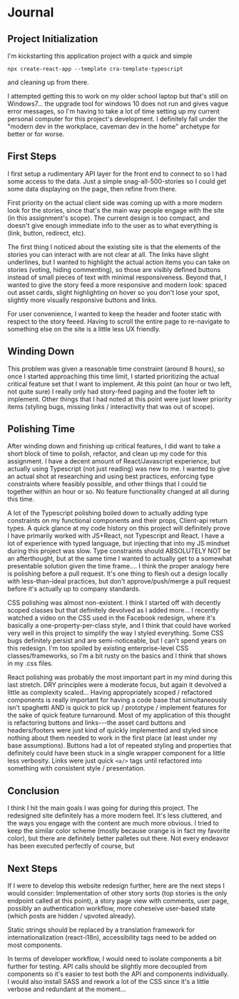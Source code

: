 # Journal

## Project Initialization

I'm kickstarting this application project with a quick and simple

`npx create-react-app --template cra-template-typescript`

and cleaning up from there.

I attempted getting this to work on my older school laptop but that's still on Windows7... the upgrade tool for windows 10 does not run and gives vague error messages, so I'm having to take a lot of time setting up my current personal computer for this project's development. I definitely fall under the "modern dev in the workplace, caveman dev in the home" archetype for better or for worse.

## First Steps
I first setup a rudimentary API layer for the front end to connect to so I had some access to the data. Just a simple snag-all-500-stories so I could get some data displaying on the page, then refine from there.

First priority on the actual client side was coming up with a more modern look for the stories, since that's the main way people engage with the site (in this assignment's scope). The current design is too compact, and doesn't give enough immediate info to the user as to what everything is (link, button, redirect, etc).

The first thing I noticed about the existing site is that the elements of the stories you can interact with are not clear at all. The links have slight underlines, but I wanted to highlight the actual action items you can take on stories (voting, hiding commenting), so those are visibly defined buttons instead of small pieces of text with minimal responsiveness. Beyond that, I wanted to give the story feed a more responsive and modern look: spaced out asset cards, slight highlighting on hover so you don't lose your spot, slightly more visually responsive buttons and links.

For user convenience, I wanted to keep the header and footer static with respect to the story feeed. Having to scroll the entire page to re-navigate to something else on the site is a little less UX friendly.

## Winding Down
This problem was given a reasonable time constraint (around 8 hours), so once I started approaching this time limit, I started prioritizing the actual critical feature set that I want to implement. At this point (an hour or two left, not quite sure) I really only had story-feed paging and the footer left to implement. Other things that I had noted at this point were just lower priority items (styling bugs, missing links / interactivity that was out of scope).

## Polishing Time
After winding down and finishing up critical features, I did want to take a short block of time to polish, refactor, and clean up my code for this assignment. I have a decent amount of React/Javascript experience, but actually using Typescript (not just reading) was new to me. I wanted to give an actual shot at researching and using best practices, enforcing type constraints where feasibly possible, and other things that I could tie together within an hour or so. No feature functionality changed at all during this time.

A lot of the Typescript polishing boiled down to actually adding type constraints on my functional components and their props, Client-api return types. A quick glance at my code history on this project will definitely prove I have primarily worked with JS+React, not Typescript and React. I have a lot of experience with typed language, but injecting that into my JS mindset during this project was slow. Type constraints should ABSOLUTELY NOT be an afterthought, but at the same time I wanted to actually get to a somewhat presentable solution given the time frame.... I think the proper analogy here is polishing before a pull request. It's one thing to flesh out a design locally with less-than-ideal practices, but don't approve/push/merge a pull request before it's actually up to company standards.

CSS polishing was almost non-existent. I think I started off with decently scoped classes but that definitely devolved as I added more... I recently watched a video on the CSS used in the Facebook redesign, where it's basically a one-property-per-class style, and I think that could have worked very well in this project to simplify the way I styled everything. Some CSS bugs definitely persist and are semi-noticeable, but I can't spend years on this redesign. I'm too spoiled by existing enterprise-level CSS classes/frameworks, so I'm a bit rusty on the basics and I think that shows in my .css files.

React polishing was probably the most important part in my mind during this last stretch. DRY principles were a moderate focus, but again it devolved a little as complexity scaled... Having appropriately scoped / refactored components is really important for having a code base that simultaneously isn't spaghetti AND is quick to pick up / prototype / implement features for the sake of quick feature turnaround. Most of my application of this thought is refactoring buttons and links---the asset card buttons and headers/footers were just kind of quickly implemented and styled since nothing about them needed to work in the first place (at least under my base assumptions). Buttons had a lot of repeated styling and properties that definitely could have been stuck in a single wrapper component for a little less verbosity. Links were just quick `<a/>` tags until refactored into something with consistent style / presentation. 

## Conclusion
I think I hit the main goals I was going for during this project. The redesigned site definitely has a more modern feel. It's less cluttered, and the ways you engage with the content are much more obvious. I tried to keep the similar color scheme (mostly because orange is in fact my favorite color), but there are definitely better palletes out there. Not every endeavor has been executed perfectly of course, but 

## Next Steps
If I were to develop this website redesign further, here are the next steps I would consider:
Implementation of other story sorts (top stories is the only endpoint called at this point), a story page view with comments, user page, possibly an authentication workflow, more coheseive user-based state (which posts are hidden / upvoted already).

Static strings should be replaced by a translation framework for internationalization (react-i18n), accessibility tags need to be added on most components.

In terms of developer workflow, I would need to isolate components a bit further for testing. API calls should be slightly more decoupled from components so it's easier to test both the API and components individually. I would also install SASS and rework a lot of the CSS since it's a little verbose and redundant at the moment...